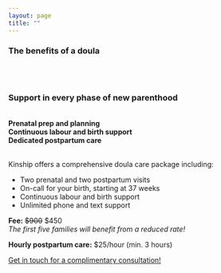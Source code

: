 ```yaml
---
layout: page
title: ""
---
```


### The benefits of a doula
<br><br>
### Support in every phase of new parenthood
<br>
<div class="row text-center">
  <div class="col-md-4 col-md-offset-0 col-sm-4 col-sm-offset-0 col-xs-12 col-xs-offset-0 text-center">
    <div class="project-card">
      <b>Prenatal prep and planning</b>
    </div>
  </div>
  <div class="col-md-4 col-md-offset-0 col-sm-4 col-sm-offset-0 col-xs-12 col-xs-offset-0 text-center">
    <div class="project-card">
      <b>Continuous labour and birth support</b>
    </div>
  </div>
  <div class="col-md-4 col-md-offset-0 col-sm-4 col-sm-offset-0 col-xs-12 col-xs-offset-0 text-center">
    <div class="project-card">
      <b>Dedicated postpartum care</b>
    </div>
  </div>
</div>

<br>

Kinship offers a comprehensive doula care package including:
- Two prenatal and two postpartum visits
- On-call for your birth, starting at 37 weeks
- Continuous labour and birth support
- Unlimited phone and text support

**Fee:** ~~$900~~ $450  
*The first five families will benefit from a reduced rate!*

**Hourly postpartum care:** $25/hour (min. 3 hours)

[Get in touch for a complimentary consultation!](https://kinshipdoula.ca/contact/)
